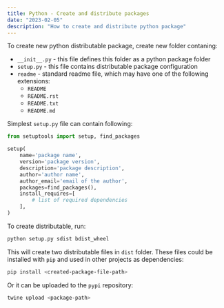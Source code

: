 ```yaml
---
title: Python - Create and distribute packages
date: "2023-02-05"
description: "How to create and distribute python package"
---
```


To create new python distributable package, create new folder contaning:

- `__init__.py` - this file defines this folder as a python package folder
- `setup.py` - this file contains distributable package configuration
- `readme` - standard readme file, which may have one of the following extensions:
  - `README` 
  - `README.rst` 
  - `README.txt`
  - `README.md`

Simplest `setup.py` file can contain following:

```python
from setuptools import setup, find_packages

setup(
    name='package name',
    version='package version',
    description='package description',
    author='author name',
    author_email='email of the author',
    packages=find_packages(),
    install_requires=[
        # list of required dependencies
    ],
)
```

To create distributable, run:

```bash
python setup.py sdist bdist_wheel
```

This will create two distributable files in `dist` folder. These files could be installed with `pip` and used in other projects
as dependencies:

```bash
pip install <created-package-file-path>
```

Or it can be uploaded to the `pypi` repository:

```bash
twine upload <package-path>
```
